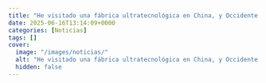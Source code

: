 ```yaml
---
title: "He visitado una fábrica ultratecnológica en China, y Occidente no está preparada para lo que se viene"
date: 2025-06-16T13:14:09+0000
categories: [Noticias]
tags: []
cover:
  image: "/images/noticias/"
  alt: "He visitado una fábrica ultratecnológica en China, y Occidente no está preparada para lo que se viene"
  hidden: false
---
```



